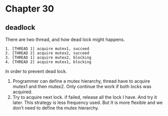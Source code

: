 # Chapter 30

## deadlock

There are two thread, and how dead lock might happens.

    1. [THREAD 1] acquire mutex1, succeed
    2. [THREAD 2] acquire mutex2, succeed 
    3. [THREAD 1] acquire mutex2, blocking
    4. [THREAD 2] acquire mutex1, blocking

In order to prevent dead lock.

1. Programmer can define a mutex hierarchy, thread have to acquire mutex1 and then mutex2. Only continue the work if both locks was acquired.
2. Try to acquire next lock. if failed, release all the lock I have. And try it later. This strategy is less frequency used. But It is more flexible and we don't need to define the mutex hierarchy.


